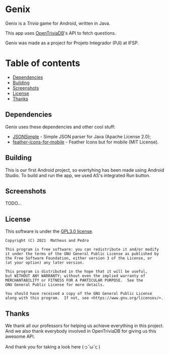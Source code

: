 # Genix

Genix is a *Trivia* game for Android, written in Java.

This app uses [OpenTriviaDB](https://opentdb.com/)'s API to fetch questions.

Genix was made as a project for Projeto Integrador (PJI) at IFSP.


# Table of contents
- [Dependencies](#dependencies)
- [Building](#building)
- [Screenshots](#screentshots)
- [License](#license)
- [Thanks](#thanks)


## Dependencies
Genix uses these dependencies and other cool stuff:
- [JSONSimple](https://code.google.com/archive/p/json-simple/) - Simple JSON parser for Java (Apache License 2.0);
- [feather-icons-for-mobile](https://github.com/przemek-jablonski/feathericons-for-mobile) - Feather Icons but for mobile (MIT License).


## Building
This is our first Android project, so evertyhing has been made using Android Studio.
To build and run the app, we used AS's integrated Run button.


## Screenshots
TODO...


## License
This software is under the [GPL3.0 license](./LICENSE).

```
Copyright (C) 2021  Matheus and Pedro

This program is free software: you can redistribute it and/or modify
it under the terms of the GNU General Public License as published by
the Free Software Foundation, either version 3 of the License, or
(at your option) any later version.

This program is distributed in the hope that it will be useful,
but WITHOUT ANY WARRANTY; without even the implied warranty of
MERCHANTABILITY or FITNESS FOR A PARTICULAR PURPOSE.  See the
GNU General Public License for more details.

You should have received a copy of the GNU General Public License
along with this program.  If not, see <https://www.gnu.org/licenses/>.
```

## Thanks
We thank all our professors for helping us achieve everything in this project.
And we also thank everybody involved in OpenTriviaDB for giving us this awesome API.

And thank you for taking a look here (っ˘ω˘ς )